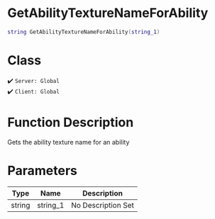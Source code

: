 # GetAbilityTextureNameForAbility
```lua
string GetAbilityTextureNameForAbility(string_1)
```
# Class
✔️ `Server: Global`  
✔️ `Client: Global`  

# Function Description
Gets the ability texture name for an ability
# Parameters
Type|Name|Description
--|--|--
string|string_1|No Description Set
